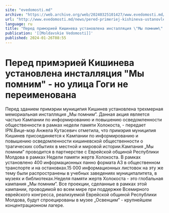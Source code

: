 ```yaml
---
site: "evedomosti.md"
archive: "https://web.archive.org/web/20240325101427/www.evedomosti.md/news/pered-primeriej-kishineva-ustanovlena-installyaciya-my-pomni"
url: "http://www.evedomosti.md/news/pered-primeriej-kishineva-ustanovlena-installyaciya-my-pomni"
language: ru
title: "Перед примэрией Кишинева установлена инсталляция \"Мы помним\" - но улица Гоги не переименована"
publication: '[[Moldavskie Vedomosti]]'
published: 2024-01-26T08:55
---
```


# Перед примэрией Кишинева установлена инсталляция "Мы помним" - но улица Гоги не переименована

Перед зданием примэрии муниципия Кишинев установлена трехмерная мемориальная инсталляция „Мы помним”. Данная акция является частью Кампании по информированию и повышению осведомленности общественности в рамках недели памяти Холокоста, - передает IPN.Вице-мэр Анжела Кутасевич отметила, что примэрия муниципия Кишинев присоединяется к Кампании по информированию и повышению осведомленности кишиневской общественности о трагических событиях в местной и мировой истории.Кампания „Мы помним” проводится в партнерстве с Еврейской общиной Республики Молдова в рамках Недели памяти жертв Холокоста. В рамках установлено 400 информационных панно формата А3 в общественном транспорте и на остановках.15 000 информационных листовок на эту же тему были распространены в учебных заведениях муниципалитета, в музеях и библиотеках.Неделя памяти жертв Холокоста - это глобальная кампания „Мы помним”. Все проекции, сделанные в рамках этой кампании, проводимой во всем мире при поддержке Всемирного еврейского конгресса, реализуемой Еврейской общиной Республики Молдова, будут спроецированы в музее „Освенцим” - крупнейшем концентрационном лагере.